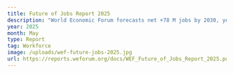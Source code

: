```yaml
---
title: Future of Jobs Report 2025
description: "World Economic Forum forecasts net +78 M jobs by 2030, yet 22 % task churn. Green tech and AI governance roles soar; clerical work vaporizes. Lifelong reskilling becomes non-negotiable."
year: 2025
month: May
type: Report
tag: Workforce
image: /uploads/wef-future-jobs-2025.jpg
url: https://reports.weforum.org/docs/WEF_Future_of_Jobs_Report_2025.pdf
---
```

